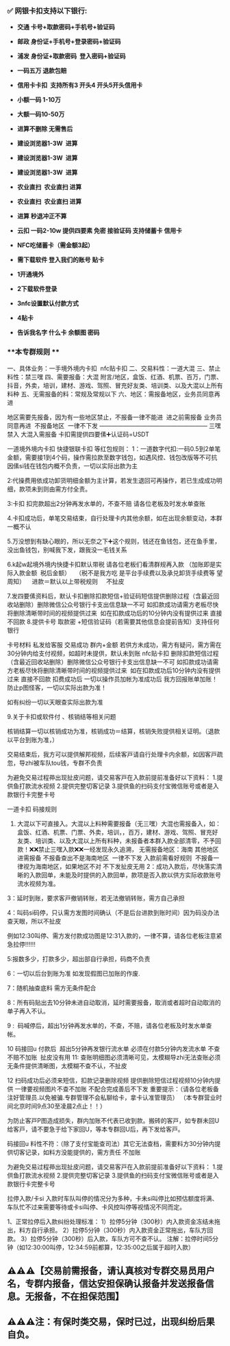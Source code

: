 
### ✅ **网银卡扣支持以下银行:**
- **交通 卡号+取款密码+手机号+验证码**

- **邮政 身份证+手机号+登录密码+验证码**

- **浦发 身份证+取款密码  登入密码+验证码**
- **一码五万 退款包赔**

- **信用卡卡扣  支持所有3 开头4 开头5开头信用卡**
- **小额一码 1-10万**
- **大额一码10-50万**
- **进算不删除 无需售后**

- **建设浏览器1-3W  进算**
- **建设浏览器1-3W  进算**
- **建设浏览器1-3W  进算**
- **农业直扫  农业直扫 进算**
- **农业直扫  农业直扫 进算**
- **进算 秒退冲正不算**

- **云扣 一码2-10w 提供四要素 免密 接验证码 支持储蓄卡 信用卡**

- **NFC吃储蓄卡（需金额3起）**
- **需下载软件 登入我们的账号 贴卡**
- **1开通境外**
- **2下载软件登录**
- **3nfc设置默认付款方式**
- **4贴卡**
- **告诉我名字 什么卡 余额图 密码**

###  **本专群规则 **
一、具体业务：一手境外境内卡扣  nfc贴卡扣
二、交易料性：一道大混
三、禁止料性：禁三嘿
四、需要报备：大混 附言/地区，盒饭、红酒、机票、百万，门票、抖音，外卖，培训，建材、游戏、驾照、冒充好友类、培训类、以及大混以上所有料种
五、无需报备的料：常规及常规以下
六、地区：需报备地区，业务员同意再进

地区需要先报备，因为有一些地区禁止，不报备一律不能进  进之前需报备 业务员同意再进  不报备地区  一律不下发
——————————————————
三嘿禁入 大混入需报备 卡扣需提供四要傃➕认证码=USDT

一道境外境内卡扣 快捷银联卡扣 等红包规则：
1：一道数字代扣:一码0.5到2单笔金额，需要接1到4个码，操作需拉款至数字钱包，如遇风控、钱包改版等不可抗因傃si钱在钱包内概不负责，一切以实际出款为主

2:代操费用依成功卸货明细金额为主计算，若发生退回可再操作，若已生成成功明细，款项未到则由需方付全责。

3:卡扣 扣完款超出2分钟再发水单的，不查不赔 请各位老板及时发水单查账

4.卡扣成功后，单笔交易结束，自行处理卡内其他余额，如在出现余额变动，本群一概不认

5.万没想到有缺心眼的，所以无奈之下➕这个规则，钱还在鱼钱包，还在鱼手里，没出鱼钱包，别喊我下发，跟我没一毛钱关系          

6.k起w起境外境内快捷卡扣默认带税 请各位老板们看清群规再入款 （加账即是实际入款金额  税后金额）   （税不是我方吃 是平台手续费以及承兑卸货手续费等 望周知）   
进款＝默认以上带税规则     不扯皮             

7.发四要傃资料后，默认卡扣删除扣款短信+验证码短信提供删除过程（含最近回收站删除）删除微信公众号银行卡支出信息缺一不可
如扣款成功请需方老板尽快将删除清晰带时间的视频提供过来  如在扣款成功后的10分钟内没有提供过来 直接不回款
8.提供卡号 取款密 +短信验证码（若需要其他信息会提前告知）支持任何银行

卡号材料 私发给客服 交易成功 群内+金额 
若供方未成功，需方有疑问，需方需在30分钟内给支付视频，如超时未提供，默认未到账
nfc贴卡扣 删除扣款短信过程（含最近回收站删除）删除微信公众号银行卡支出信息缺一不可
如扣款成功请需方老板尽快将删除清晰带时间的视频提供过来  如在扣款成功后10分钟内没有提供过来 直接不回款
扣费成功后 一切以操作员加帐为准成功后 我方回报账单加账！
防止p图怪客，一切以实际出款为准！

如有纠纷一切以天眼查实际出款为准

9.关于卡扣或软件付 、核销结等相关问题

核销结算一切以核销成功为准，核销成功＝结算，核销失败提供相关证明。（退款以平台到账为准，）


交易结束后，我方可以提供解邦视频，后续客戸请自行处理卡内余额，如因客戸疏忽，导zhi被车队tou钱，专群不负责

为避免交易过程茽出现扯皮问题，请交易客戸在入款前提前准备好以下资料：
1.提供鱼打款流水视频
2.提供完整切客记录
3.提供鱼的扫码支付宝微信账号或者是入款银行卡完整卡号

一道卡扣 码接规则
1. 大混以下可直接入。大混以上料种需要报备（无三嘿）大混也需报备入，如：盒饭、红酒、机票、门票、外卖，培训，，百万，建材、游戏、驾照、冒充好友类、培训类、以及大混以上所有料种，未报备者本群入款全部清零，不予回款！❌❌禁止三嘿入款❌❌一经发现永久追溯，
无需报备地区：海南
其他地区进需报备 不报备查出不是海南地区  一律不下发 入款前需看好规则  不报备一律视为海南地区，如果地区不对 不下发扯皮无用
2：成功入款后，尽快落实清晰的入款回单，未能及时提供的入款回单，款项是否入款以供方实际收款账号流水视频为准。

3：延时到账，要求客戸撤销转账，若无法撤销转账，需方自己承担

4：叫码si码停，只认需方发图时间确认（不是后台进款到账时间）因为码没办法查天眼，所以不扯皮

例如12:30叫停、需方发付款成功图是12:31入款的，一律不算，请各位老板注意紧急拉停‼️‼️‼️ 

5:报数多少，打款多少，超出部自行承担，码商不负责

6：一切以后台到账为准 如发现假图已加账的作废.

7：随机抽查底料 需方无条件配合

8：所有码贴出去10分钟未进自动取消，延时需要报备，取消或者超时自动取消的单子再入不认。

9 :  码喊停后，超出1分钟再发水单的，不查，不赔，请各位老板及时发水单查帐。

10 码接回u 付款后  超出5分钟再发银行流水单 必须在付款5分钟内发流水单 不查不赔不加账  扯皮没有用
11: 查账明细图必须清晰可见，太模糊导zhi无法查账必须无条件提供清晰图，太模糊不查不认，不扯皮

12 扫码成功后必须来短信，扣款记录删除视频 提供删除短信过程视频10分钟内提供 一律要视频图片不查不加账 不配合完成善后不下发
重要提示：（请各位老板备注好管理员.以免被骗.专群管理不会私聊给卡，拿卡认准管理员）
（本专群营业时间北京时间9点30至凌晨2点止！！）

为防止客戸P图造成损失，群内加账不代表已收到款。搬砖的客戸，如专群未回U给客戸，请不要急于给下家回U，等本专群回U后，再下发给客戸。

码接回u 料性不符：（除了支付宝能查司法）其它无法查档，需要料方30分钟内提供切客记录，如料方没能提供的，需方责任 不加账

为避免交易过程茽出现扯皮问题，请交易客戸在入款前提前准备好以下资料：
1.提供鱼打款流水视频
2.提供完整切客记录
3.提供鱼的扫码支付宝微信账号或者是入款银行卡完整卡号

拉停入款/卡si
入款时车队叫停的情况分为多种，卡未si叫停比如预估额度将满、车队忙不过来需要等待或卡si叫停、卡风控叫停等视情况不同而定。

1、正常拉停后入款纠纷处理标准：
1）拉停5分钟（300秒）内入款资金冻结未拖出，料方自行承担。
2）拉停5分钟（300秒）内入款资金正常拖出，车队方回款。
3）拉停5分钟（300秒）后入款，车队方可不查不认。
注解：拉停时间5分钟（如12:30:00叫停，12:34:59前都算，12:35:00之后属于超时入款）

## ⚠️⚠️⚠️【交易前需报备，请认真核对专群交易员用户名，专群内报备，信达安担保确认报备并发送报备信息。无报备，不在担保范围】

## ⚠️⚠️⚠️注：有保时类交易，保时已过，出现纠纷后果自负。
